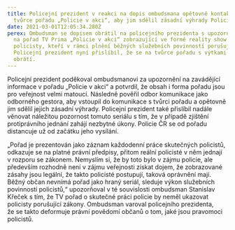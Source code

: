 ```yaml
---
title: Policejní prezident v reakci na dopis ombudsmana opětovně kontaktuje
  tvůrce pořadu „Policie v akci“, aby jim sdělil zásadní výhrady Policie ČR
date: 2021-03-01T12:05:34.280Z
perex: Ombudsman se dopisem obrátil na policejního prezidenta s upozorněním
  na pořad TV Prima „Policie v akci“ zobrazující ve formě reality show
  policisty, kteří v rámci plnění běžných služebních povinností porušují zákony.
  Policejní prezident nyní přislíbil, že se na tvůrce pořadu s výtkami znovu
  obrátí.
---
```

Policejní prezident poděkoval ombudsmanovi za upozornění na zavádějící informace v pořadu „Policie v akci“ a potvrdil, že obsah i forma pořadu jsou pro veřejnost velmi matoucí. Následně pověřil odbor komunikace jako odborného gestora, aby vstoupil do komunikace s tvůrci pořadu a opětovně jim sdělil jejich zásadní výhrady. Policejní prezident také přislíbil nadále věnovat náležitou pozornost tomuto seriálu s tím, že v případě zjištění protiprávního jednání zahájí nezbytné úkony. Policie ČR se od pořadu distancuje už od začátku jeho vysílání.

„Pořad je prezentován jako záznam každodenní práce skutečných policistů, odkazuje se na platné právní předpisy, přitom reální policisté v něm jednají v rozporu se zákonem. Nemyslím si, že by toto bylo v zájmu policie, ale především rozhodně není v zájmu veřejnosti získat dojem, že zobrazované zásahy jsou legální, že takto policisté postupují, taková oprávnění mají. Běžný občan nevnímá pořad jako hraný seriál, sleduje výkon služebních povinností policistů,“ upozorňoval v té souvislosti ombudsman Stanislav Křeček s tím, že TV pořad o skutečné práci policie by neměl ukazovat policisty porušující zákony. Ombudsman varoval policejního prezidenta, že se takto deformuje právní povědomí občanů o tom, jaké jsou pravomoci policistů.